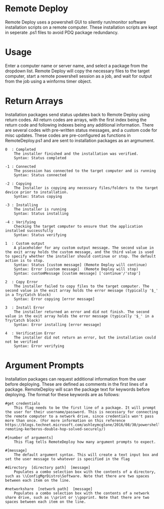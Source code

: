 # Remote Deploy
Remote Deploy uses a powershell GUI to silently run/monitor software installation scripts on a remote computer. These installation scripts are kept in seperate .ps1 files to avoid PDQ package redundancy.

# Usage
Enter a computer name or server name, and select a package from the dropdown list. Remote Deploy will copy the necessary files to the target computer, start a remote powershell session as a job, and wait for output from the job using a winforms timer object.

# Return Arrays
Installation packages send status updates back to Remote Deploy using return codes. All return codes are arrays, with the first index being the return code and following indexes being any additional information. There are several codes with pre-written status messages, and a custom code for misc updates. These codes are pre-configured as functions in RemoteDeploy.ps1 and are sent to installation packages as an argmument.

    0  : Completed
        The installer finished and the installation was verified.
        Syntax: Status completed

    -1 : Connected
        The pssession has connected to the target computer and is running
        Syntax: Status connected

    -2 : Copying
        The Installer is copying any necessary files/folders to the target device prior to installation.
        Syntax: Status copying

    -3 : Installing
        The installer is running
        Syntax: Status installing

    -4 : Verifying
        Checking the target computer to ensure that the application installed successfully
        Syntax: Status verifying

    1  : Custom output
        A placeholder for any custom output message. The second value in the exit array holds the custom message, and the third value is used to specify whether the installer should continue or stop. The default action is to stop.
        Syntax: Status [custom message] (Remote Deploy will continue)
        Syntax: Error [custom message]  (Remote Deploy will stop)
        Syntax: customMessage [custom message] ['continue'/'stop']

    2  : Copy Error
        The installer failed to copy files to the target computer. The second value in the exit array holds the error message (typically '$_' in a Try/Catch block)
        Syntax: Error copying [error message]

    3  : Install Error
        The installer returned an error and did not finish. The second value in the exit array holds the error message (typically '$_' in a Try/Catch block)
        Syntax: Error installing [error message]

    4  : Verification Error
        The installer did not return an error, but the installation could not be verified
        Syntax: Error verifying

# Argument Prompts
Installation packages can request additional information from the user before deploying. These are defined as comments in the first lines of a package. RemoteDeploy will scan the package text for keywords before deploying. The format for these keywords are as follows:

    #get credentials
        This flag needs to be the first line of a package. It will prompt the user for their username/password. This is necessary for connecting the remote computer to a network drive, since credentials won't pass more than once. (For more information on this reference https://blogs.technet.microsoft.com/ashleymcglone/2016/08/30/powershell-remoting-kerberos-double-hop-solved-securely/)

    #[number of arguments]
        This flag tells RemoteDeploy how many argument prompts to expect.
    
    #[message]
        The default argument syntax. This will create a text input box and set the user message to whatever is specified in the flag

    #directory  [directory path]  [message]
        Populates a combo selection box with the contents of a directory, such as \\ConfigMgrDistro\Software. Note that there are two spaces between each item on the line.

    #networkshare  [network path]  [message]
        Populates a combo selection box with the contents of a network share drive, such as \\print or \\goprint. Note that there are two spaces between each item on the line.